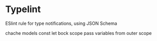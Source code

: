 # Typelint

ESlint rule for type notifications, using JSON Schema

chache models
const let bock scope
pass variables from outer scope